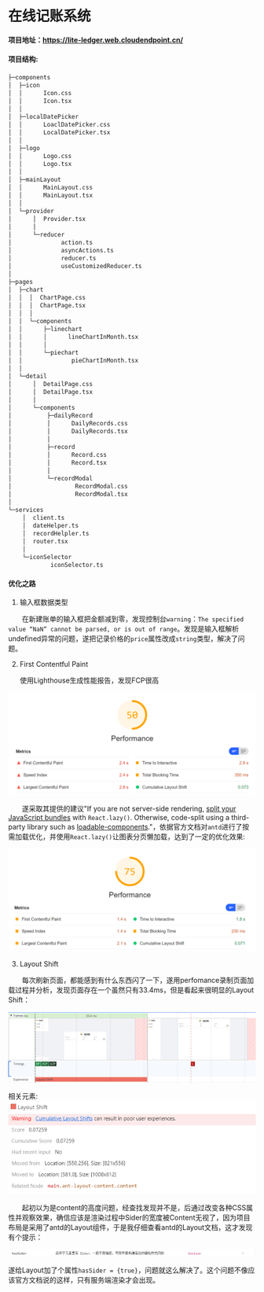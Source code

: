 # 在线记账系统



#### 项目地址：https://lite-ledger.web.cloudendpoint.cn/

#### 项目结构:

```text
├─components
│  ├─icon
│  │      Icon.css
│  │      Icon.tsx
│  │      
│  ├─localDatePicker
│  │      LoaclDatePicker.css
│  │      LocalDatePicker.tsx
│  │      
│  ├─logo
│  │      Logo.css
│  │      Logo.tsx
│  │      
│  ├─mainLayout
│  │      MainLayout.css
│  │      MainLayout.tsx
│  │      
│  └─provider
│      │  Provider.tsx
│      │  
│      └─reducer
│              action.ts
│              asyncActions.ts
│              reducer.ts
│              useCustomizedReducer.ts
│              
├─pages
│  ├─chart
│  │  │  ChartPage.css
│  │  │  ChartPage.tsx
│  │  │  
│  │  └─components
│  │      ├─linechart
│  │      │      lineChartInMonth.tsx
│  │      │      
│  │      └─piechart
│  │              pieChartInMonth.tsx
│  │              
│  └─detail
│      │  DetailPage.css
│      │  DetailPage.tsx
│      │  
│      └─components
│          ├─dailyRecord
│          │      DailyRecords.css
│          │      DailyRecords.tsx
│          │      
│          ├─record
│          │      Record.css
│          │      Record.tsx
│          │      
│          └─recordModal
│                  RecordModal.css
│                  RecordModal.tsx
│                  
└─services
    │  client.ts
    │  dateHelper.ts
    │  recordHelpler.ts
    │  router.tsx
    │  
    └─iconSelector
            iconSelector.ts
```

#### 优化之路

1. 输入框数据类型

&emsp;&emsp;在新建账单的输入框把金额减到零，发现控制台`warning`：`The specified value “NaN” cannot be parsed, or is out of range`。发现是输入框解析undefined异常的问题，遂把记录价格的`price`属性改成`string`类型，解决了问题。



2. First Contentful Paint

   使用Lighthouse生成性能报告，发现FCP很高

![优化前](./imgForREADME/0.png)

&emsp;&emsp;遂采取其提供的建议"If you are not server-side rendering, [split your JavaScript bundles](https://web.dev/code-splitting-suspense/?utm_source=lighthouse&utm_medium=devtools) with `React.lazy()`. Otherwise, code-split using a third-party library such as [loadable-components](https://www.smooth-code.com/open-source/loadable-components/docs/getting-started/)."，依据官方文档对`antd`进行了按需加载优化，并使用`React.lazy()`让图表分页懒加载，达到了一定的优化效果:

![优化后](./imgForREADME/1.png)



3. Layout Shift

&emsp;&emsp;每次刷新页面，都能感到有什么东西闪了一下，遂用perfomance录制页面加载过程并分析，发现页面存在一个虽然只有33.4ms，但是看起来很明显的Layout Shift：

![Layout Shift](./imgForREADME/2.png)



相关元素:![summary](./imgForREADME/3.png)



&emsp;&emsp;起初以为是content的高度问题，经查找发现并不是，后通过改变各种CSS属性并观察效果，确信应该是渲染过程中Sider的宽度被Content无视了，因为项目布局是采用了antd的Layout组件，于是我仔细查看antd的Layout文档，这才发现有个提示：

![](./imgForREADME/4.png)

遂给Layout加了个属性`hasSider = {true}`，问题就这么解决了。这个问题不像应该官方文档说的这样，只有服务端渲染才会出现。

